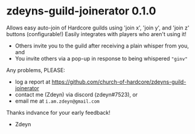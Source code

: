 # zdeyns-guild-joinerator 0.1.0
Allows easy auto-join of Hardcore guilds using 'join x', 'join y', and 'join z' buttons (configurable!)
Easily integrates with players who aren't using it! 
 - Others invite you to the guild after receiving a plain whisper from you, and 
 - You invite others via a pop-up in response to being whispered `"ginv"`

Any problems, PLEASE:
 - log a report at https://github.com/church-of-hardcore/zdeyns-guild-joinerator
 - contact me (Zdeyn) via discord (zdeyn#7523), or
 - email me at `i.am.zdeyn@gmail.com`

Thanks indvance for your early feedback!

- Zdeyn
